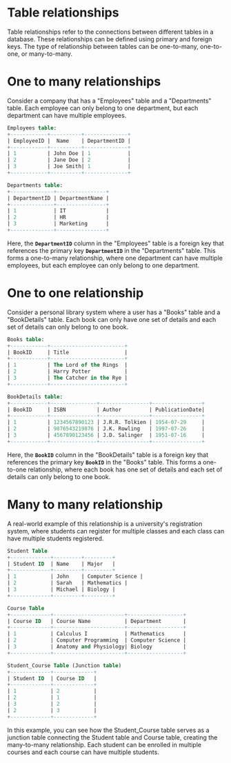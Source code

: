 # Table relationships

Table relationships refer to the connections between different tables in a database. These relationships can be defined using primary and foreign keys. The type of relationship between tables can be one-to-many, one-to-one, or many-to-many.

# One to many relationships

Consider a company that has a "Employees" table and a "Departments" table. Each employee can only belong to one department, but each department can have multiple employees.

```sql
Employees table:
+------------+----------+--------------+
| EmployeeID |  Name    | DepartmentID |
+------------+----------+--------------+
| 1          | John Doe | 1            |
| 2          | Jane Doe | 2            |
| 3          | Joe Smith| 1            |
+------------+----------+--------------+

Departments table:
+--------------+----------------+
| DepartmentID | DepartmentName |
+--------------+----------------+
| 1            | IT             |
| 2            | HR             |
| 3            | Marketing      |
+--------------+----------------+
```

Here, the **`DepartmentID`** column in the "Employees" table is a foreign key that references the primary key **`DepartmentID`** in the "Departments" table. This forms a one-to-many relationship, where one department can have multiple employees, but each employee can only belong to one department.

# One to one relationship

Consider a personal library system where a user has a "Books" table and a "BookDetails" table. Each book can only have one set of details and each set of details can only belong to one book.

```sql
Books table:
+------------+------------------------+
| BookID     | Title                  |
+------------+------------------------+
| 1          | The Lord of the Rings  |
| 2          | Harry Potter           |
| 3          | The Catcher in the Rye |
+------------+------------------------+

BookDetails table:
+------------+---------------+----------------+----------------+
| BookID     | ISBN          | Author         | PublicationDate|
+------------+---------------+----------------+----------------+
| 1          | 1234567890123 | J.R.R. Tolkien | 1954-07-29     |
| 2          | 9876543219876 | J.K. Rowling   | 1997-07-26     |
| 3          | 4567890123456 | J.D. Salinger  | 1951-07-16     |
+------------+---------------+----------------+----------------+
```

Here, the **`BookID`** column in the "BookDetails" table is a foreign key that references the primary key **`BookID`** in the "Books" table. This forms a one-to-one relationship, where each book has one set of details and each set of details can only belong to one book.

# Many to many relationship

A real-world example of this relationship is a university's registration system, where students can register for multiple classes and each class can have multiple students registered.

```sql
Student Table
+-------------+---------+---------+
| Student ID  | Name    | Major   |
+-------------+---------+---------+
| 1           | John    | Computer Science |
| 2           | Sarah   | Mathematics |
| 3           | Michael | Biology |
+-------------+---------+---------+

Course Table
+-------------+-----------------------+------------------+
| Course ID   | Course Name           | Department       |
+-------------+-----------------------+------------------+
| 1           | Calculus I            | Mathematics      |
| 2           | Computer Programming  | Computer Science |
| 3           | Anatomy and Physiology| Biology          |
+-------------+-----------------------+------------------+

Student_Course Table (Junction table)
+-------------+-------------+
| Student ID  | Course ID   |
+-------------+-------------+
| 1           | 2           |
| 2           | 1           |
| 3           | 2           |
| 2           | 3           |
+-------------+-------------+
```

In this example, you can see how the Student_Course table serves as a junction table connecting the Student table and Course table, creating the many-to-many relationship. Each student can be enrolled in multiple courses and each course can have multiple students.